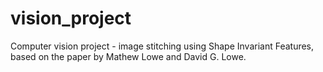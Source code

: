 vision_project
==============

Computer vision project - image stitching using Shape Invariant Features, based on the paper by Mathew Lowe and David G. Lowe.
